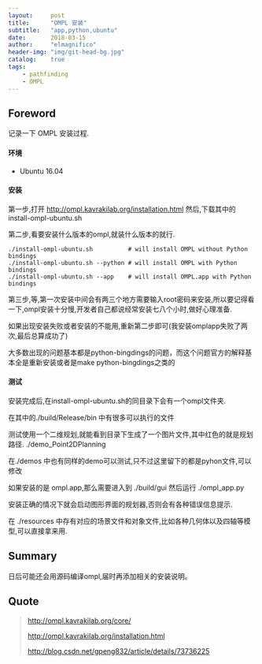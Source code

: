 ```yaml
---
layout:     post
title:      "OMPL 安装"
subtitle:   "app,python,ubuntu"
date:       2018-03-15
author:     "elmagnifico"
header-img: "img/git-head-bg.jpg"
catalog:    true
tags:
    - pathfinding
    - OMPL
---
```


## Foreword

记录一下 OMPL 安装过程.

#### 环境

- Ubuntu 16.04

#### 安装

第一步,打开 http://ompl.kavrakilab.org/installation.html 然后,下载其中的 install-ompl-ubuntu.sh

第二步,看要安装什么版本的ompl,就装什么版本的就行.

    ./install-ompl-ubuntu.sh          # will install OMPL without Python bindings
    ./install-ompl-ubuntu.sh --python # will install OMPL with Python bindings
    ./install-ompl-ubuntu.sh --app    # will install OMPL.app with Python bindings

第三步,等,第一次安装中间会有两三个地方需要输入root密码来安装,所以要记得看一下,ompl安装十分慢,开发者自己都说经常安装七八个小时,做好心理准备.

如果出现安装失败或者安装的不能用,重新第二步即可(我安装omplapp失败了两次,最后总算成功了)

大多数出现的问题基本都是python-bingdings的问题，而这个问题官方的解释基本全是重新安装或者是make python-bingdings之类的

#### 测试

安装完成后,在install-ompl-ubuntu.sh的同目录下会有一个ompl文件夹.

在其中的./build/Release/bin 中有很多可以执行的文件

测试使用一个二维规划,就能看到目录下生成了一个图片文件,其中红色的就是规划路径.
    ./demo_Point2DPlanning

在./demos 中也有同样的demo可以测试,只不过这里留下的都是pyhon文件,可以修改

如果安装的是 ompl.app,那么需要进入到 ./build/gui 然后运行
    ./ompl_app.py

安装正确的情况下就会启动图形界面的规划器,否则会有各种错误信息提示.

在 ./resources 中存有对应的场景文件和对象文件,比如各种几何体以及四轴等模型,可以直接拿来用.

## Summary

日后可能还会用源码编译ompl,届时再添加相关的安装说明。

## Quote

> http://ompl.kavrakilab.org/core/
>
> http://ompl.kavrakilab.org/installation.html
>
> http://blog.csdn.net/gpeng832/article/details/73736225
>
